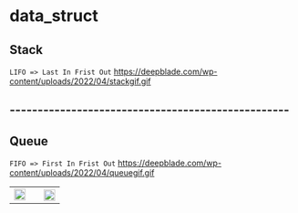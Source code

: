 # data_struct

## Stack 
`LIFO => Last In Frist Out`
https://deepblade.com/wp-content/uploads/2022/04/stackgif.gif
## --------------------------------------------------

## Queue
`FIFO => First In Frist Out`
https://deepblade.com/wp-content/uploads/2022/04/queuegif.gif
<table>
  <tr>
    <td colspan="2" align="center">
      <img align="center" width="100%" src="https://deepblade.com/wp-content/uploads/2022/04/stackgif.gif" alt=""></img>
    </td>
    <td><th colspan="2"><img width="100%" src="https://deepblade.com/wp-content/uploads/2022/04/queuegif.gif"></th></td>
  </tr>
<!--   <tr><th colspan="2"><img width="100%" src="https://i.pinimg.com/originals/d2/c0/a7/d2c0a74ad6a2530de22751bf414b3939.gif"></th></tr> -->
</table>
